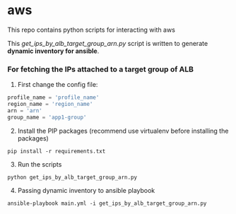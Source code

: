 # aws
This repo contains python scripts for interacting with aws

This *get_ips_by_alb_target_group_arn.py* script is written to generate **dynamic inventory for ansible**. 

### For fetching the IPs attached to a target group of ALB
1. First change the config file:
  ```python
  profile_name = 'profile_name'
  region_name = 'region_name'
  arn = 'arn'
  group_name = 'app1-group'
  ```
2. Install the PIP packages (recommend use virtualenv before installing the packages)

  `pip install -r requirements.txt`

3. Run the scripts

  `python get_ips_by_alb_target_group_arn.py`

4. Passing dynamic inventory to ansible playbook

  `ansible-playbook main.yml -i get_ips_by_alb_target_group_arn.py`
